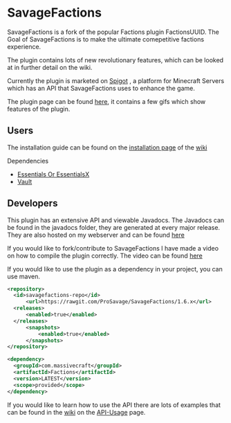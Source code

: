 # SavageFactions

SavageFactions is a fork of the popular Factions plugin FactionsUUID. The Goal of SavageFactions is to make the ultimate comepetitive factions experience.

The plugin contains lots of new revolutionary features, which can be looked at in further detail on the wiki.

Currently the plugin is marketed on [Spigot](www.spigotmc.org) ,  a platform for Minecraft Servers which has an API that SavageFactions uses to enhance the game.

The plugin page can be found [here](https://www.spigotmc.org/resources/savagefactions-the-ultimate-factions-plugin-1-7-1-13.52891/), it contains a few gifs which show features of the plugin.

## Users
The installation guide can be found on the [installation page](https://github.com/ProSavage/SavageFactions/wiki/Installation-Guide) of the [wiki](https://github.com/ProSavage/SavageFactions/wiki)

Dependencies
 - [Essentials Or EssentialsX](https://ci.ender.zone/job/EssentialsX/)
 - [Vault](https://www.spigotmc.org/resources/vault.34315/)

## Developers
This plugin has an extensive API and viewable Javadocs.
The Javadocs can be found in the javadocs folder, they are generated at every major release.
They are also hosted on my webserver and can be found [here](http://prosavage.net/factions_javadoc/)

If you would like to fork/contribute to SavageFactions I have made a video on how to compile the plugin correctly.
The video can be found [here](https://www.youtube.com/watch?v=fnDwjA2gX-E)


If you would like to use the plugin as a dependency in your project, you can use maven.

   ```xml
   <repository>  
	 <id>savagefactions-repo</id>  
		 <url>https://rawgit.com/ProSavage/SavageFactions/1.6.x</url>  
	 <releases>  
		 <enabled>true</enabled>  
	 </releases>  
		 <snapshots>  
			 <enabled>true</enabled>  
		 </snapshots>  
</repository>

<dependency>  
	 <groupId>com.massivecraft</groupId>  
	 <artifactId>Factions</artifactId>  
	 <version>LATEST</version>  
	 <scope>provided</scope>  
</dependency>
```

If you would like to learn how to use the API there are lots of examples that can be found in the [wiki](https://github.com/ProSavage/SavageFactions/wiki) on the [API-Usage](https://github.com/ProSavage/SavageFactions/wiki/API-Usage) page.
